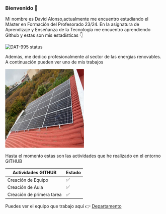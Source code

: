 ### Bienvenido 👋


Mi nombre es David Alonso,actualmente me encuentro estudiando el Máster en Formación del Profesorado 23/24. En la asignatura de Aprendizaje y Enseñanza de la Tecnología me encuentro aprendiendo Github  y estas son mis estadísticas :point_down:


![DAT-995 status](https://github-readme-stats.vercel.app/api?username=DAT-995&show_icons=true&locale=en)

Además, me dedico profesionalmente al sector de las energías renovables. A continuación pueden ver uno de mis trabajos

<img src="https://github.com/DAT-995/DAT-995/blob/main/FV.jpg"  width="250" height="250"/>

Hasta el momento estas son las actividades que he realizado en el entorno GITHUB

|Actividades GITHUB| Estado|
|-------|-------  |
|Creación de Equipo     | :white_check_mark:    |
|Creación de Aula    | :white_check_mark:     |
|Creación de primera tarea    |:white_check_mark:|

Puedes ver el equipo que trabajo aquí :point_right:  [Departamento](https://github.com/ULL-MFP-AET-2324/equipos-eq-david-joana)

